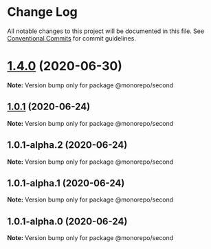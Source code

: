 # Change Log

All notable changes to this project will be documented in this file.
See [Conventional Commits](https://conventionalcommits.org) for commit guidelines.

# [1.4.0](https://github.com/yevhenii-r/test_lerna/compare/v1.4.0-dev.0...v1.4.0) (2020-06-30)

**Note:** Version bump only for package @monorepo/second





## [1.0.1](https://github.com/yevhenii-r/test_lerna/compare/v1.0.1-alpha.2...v1.0.1) (2020-06-24)

**Note:** Version bump only for package @monorepo/second





## 1.0.1-alpha.2 (2020-06-24)

**Note:** Version bump only for package @monorepo/second





## 1.0.1-alpha.1 (2020-06-24)

**Note:** Version bump only for package @monorepo/second





## 1.0.1-alpha.0 (2020-06-24)

**Note:** Version bump only for package @monorepo/second
